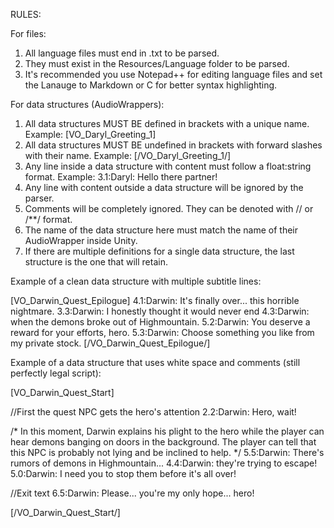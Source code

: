 RULES:

For files:

1. All language files must end in .txt to be parsed.
2. They must exist in the Resources/Language folder to be parsed.
3. It's recommended you use Notepad++ for editing language files and set the Lanauge to Markdown or C for better
syntax highlighting.

For data structures (AudioWrappers):

1. All data structures MUST BE defined in brackets with a unique name. 
		Example: [VO_Daryl_Greeting_1]
2. All data structures MUST BE undefined in brackets with forward slashes with their name. 
		Example: [/VO_Daryl_Greeting_1/]
3. Any line inside a data structure with content must follow a float:string format. 
		Example: 3.1:Daryl: Hello there partner!
4. Any line with content outside a data structure will be ignored by the parser.
5. Comments will be completely ignored. They can be denoted with // or /**/ format.
6. The name of the data structure here must match the name of their AudioWrapper inside Unity.
7. If there are multiple definitions for a single data structure, the last structure is the one that will retain.


Example of a clean data structure with multiple subtitle lines:

[VO_Darwin_Quest_Epilogue]
4.1:Darwin: It's finally over... this horrible nightmare.
3.3:Darwin: I honestly thought it would never end
4.3:Darwin: when the demons broke out of Highmountain.
5.2:Darwin: You deserve a reward for your efforts, hero.
5.3:Darwin: Choose something you like from my private stock.
[/VO_Darwin_Quest_Epilogue/]




Example of a data structure that uses white space and comments (still perfectly legal script):

[VO_Darwin_Quest_Start]

//First the quest NPC gets the hero's attention
2.2:Darwin: Hero, wait!

/*
	In this moment, Darwin explains his plight to the hero while the player can hear
	demons banging on doors in the background. The player can tell that this NPC
	is probably not lying and be inclined to help.
*/
5.5:Darwin: There's rumors of demons in Highmountain...
4.4:Darwin: they're trying to escape! 
5.0:Darwin: I need you to stop them before it's all over!

//Exit text
6.5:Darwin: Please... you're my only hope... hero!

[/VO_Darwin_Quest_Start/]